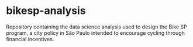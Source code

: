 # bikesp-analysis
Repository containing the data science analysis used to design the Bike SP program, a city policy in São Paulo intended to encourage cycling through financial incentives.
